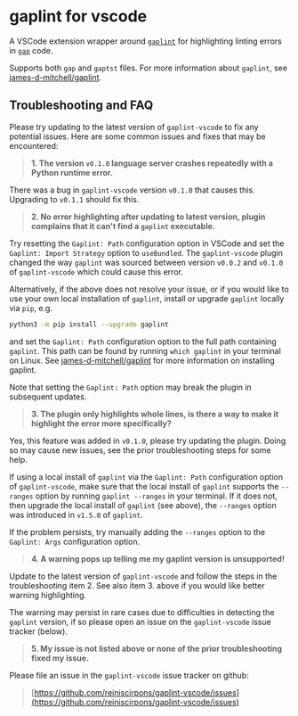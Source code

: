 # gaplint for vscode

A VSCode extension wrapper around
[`gaplint`](https://github.com/james-d-mitchell/gaplint) for highlighting linting errors in
[`gap`](https://www.gap-system.org/) code.

Supports both `gap` and `gaptst` files. For more information about `gaplint`, see
[james-d-mitchell/gaplint](https://github.com/james-d-mitchell/gaplint).

## Troubleshooting and FAQ

Please try updating to the latest version of `gaplint-vscode` to fix any
potential issues. Here are some common issues and fixes that may be encountered:

> **1. The version `v0.1.0` language server crashes repeatedly with a Python
> runtime error.**

There was a bug in `gaplint-vscode` version `v0.1.0` that causes this.
Upgrading to `v0.1.1` should fix this.

> **2. No error highlighting after updating to latest version, plugin complains
> that it can't find a `gaplint` executable.**

Try resetting the `Gaplint: Path` configuration option in VSCode and set the
`Gaplint: Import Strategy` option to `useBundled`. The `gaplint-vscode` plugin
changed the way `gaplint` was sourced between version `v0.0.2` and `v0.1.0` of
`gaplint-vscode` which could cause this error.

Alternatively, if the above does not resolve your issue, or if you would like
to use your own local installation of `gaplint`, install or upgrade `gaplint`
locally via `pip`, e.g.

```bash
python3 -m pip install --upgrade gaplint
```

and set the `Gaplint: Path` configuration option to the full path containing
`gaplint`. This path can be found by running `which gaplint` in your terminal
on Linux. See
[james-d-mitchell/gaplint](https://github.com/james-d-mitchell/gaplint) for
more information on installing gaplint.

Note that setting the `Gaplint: Path` option may break the plugin in subsequent
updates.

> **3. The plugin only highlights whole lines, is there a way to make it
> highlight the error more specifically?**

Yes, this feature was added in `v0.1.0`, please try updating the plugin. Doing
so may cause new issues, see the prior troubleshooting steps for some help.

If using a local install of `gaplint` via the `Gaplint: Path` configuration
option of `gaplint-vscode`, make sure that the local install of `gaplint`
supports the `--ranges` option by running `gaplint --ranges` in your terminal.
If it does not, then upgrade the local install of `gaplint` (see above),
the `--ranges` option was introduced in `v1.5.0` of `gaplint`.

If the problem persists, try manually adding the `--ranges` option to the
`Gaplint: Args` configuration option.

> **4. A warning pops up telling me my gaplint version is unsupported!**

Update to the latest version of `gaplint-vscode` and follow the steps in
the troubleshooting item 2. See also item 3. above if you would like
better warning highlighting.

The warning may persist in rare cases due to difficulties in detecting the
`gaplint` version, if so please open an issue on the `gaplint-vscode` issue
tracker (below).

> **5. My issue is not listed above or none of the prior troubleshooting
> fixed my issue.**

Please file an issue in the `gaplint-vscode` issue tracker on github:

> [https://github.com/reiniscirpons/gaplint-vscode/issues](https://github.com/reiniscirpons/gaplint-vscode/issues)
